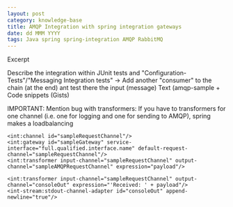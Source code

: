 ```yaml
---
layout: post
category: knowledge-base
title: AMQP Integration with spring integration gateways
date: dd MMM YYYY
tags: Java spring spring-integration AMQP RabbitMQ
---
```


Excerpt


Describe the integration within JUnit tests and "Configuration-Tests"/"Messaging Integration tests" -> Add another "consumer" to the chain (at the end) ant test there the input (message)
Text (amqp-sample + Code snippets (Gists)

IMPORTANT: Mention bug with transformers: If you have to transformers for one channel (i.e. one for logging and one for sending to AMQP), spring makes a loadbalancing

    <int:channel id="sampleRequestChannel"/>
    <int:gateway id="sampleGateway" service-interface="full.qualified.interface.name" default-request-channel="sampleRequestChannel"/>
    <int:transformer input-channel="sampleRequestChannel" output-channel="sampleAMQPRequestChannel" expression="payload"/>

    <int:transformer input-channel="sampleRequestChannel" output-channel="consoleOut" expression="'Received: ' + payload"/>
    <int-stream:stdout-channel-adapter id="consoleOut" append-newline="true"/>